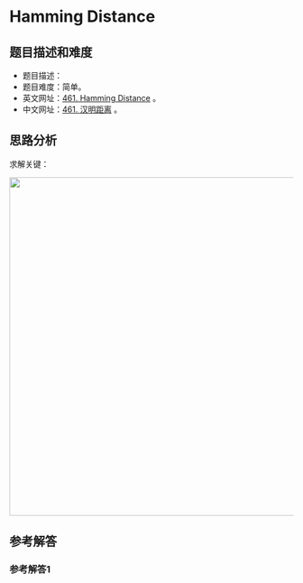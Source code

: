 # Hamming Distance

## 题目描述和难度
+ 题目描述：
+ 题目难度：简单。
+ 英文网址：[461. Hamming Distance](https://leetcode.com/problems/hamming-distance/description/)  。
+ 中文网址：[461. 汉明距离](https://leetcode-cn.com/problems/hamming-distance/description/)  。
## 思路分析
求解关键：

<img src="https://liweiwei1419.github.io/images/leetcode-solution/" width="600">

## 参考解答
### 参考解答1

```java

```